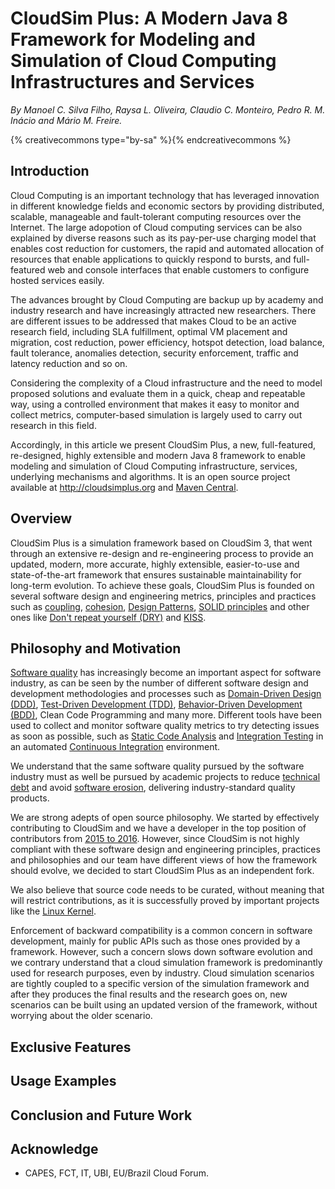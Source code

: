 # CloudSim Plus: A Modern Java 8 Framework for Modeling and Simulation of Cloud Computing Infrastructures and Services
*By Manoel C. Silva Filho, Raysa L. Oliveira, Claudio C. Monteiro, Pedro R. M. Inácio and Mário M. Freire.*

{% creativecommons type="by-sa" %}{% endcreativecommons %}

## Introduction

Cloud Computing is an important technology that has leveraged innovation in different knowledge fields and economic sectors by providing distributed, scalable, manageable and fault-tolerant computing resources over the Internet. The large adopotion of Cloud computing services can be also explained by diverse reasons such as its pay-per-use charging model that enables cost reduction for customers, the rapid and automated allocation of resources that enable applications to quickly respond to bursts, and full-featured web and console interfaces that enable customers to configure hosted services easily.

The advances brought by Cloud Computing are backup up by academy and industry research and have increasingly attracted new researchers. There are different issues to be addressed that makes Cloud to be an active research field, including SLA fulfillment,  optimal VM placement and migration, cost reduction, power efficiency, hotspot detection, load balance, fault tolerance, anomalies detection, security enforcement, traffic and latency reduction and so on.

Considering the complexity of a Cloud infrastructure and the need to model proposed solutions and evaluate them in a quick, cheap and repeatable way, using a controlled environment that makes it easy to monitor and collect metrics, computer-based simulation is largely used to carry out research in this field.

Accordingly, in this article we present CloudSim Plus, a new, full-featured, re-designed, highly extensible and modern Java 8 framework to enable modeling and simulation of Cloud Computing infrastructure, services, underlying mechanisms and algorithms. It is an open source project available at <http://cloudsimplus.org> and [Maven Central](http://cloudsimplus.org/docs/maven.html).

## Overview
CloudSim Plus is a simulation framework based on CloudSim 3, that went through an extensive re-design and re-engineering process to provide an updated, modern, more accurate, highly extensible, easier-to-use and state-of-the-art framework that ensures sustainable maintainability for long-term evolution. To achieve these goals, CloudSim Plus is founded on several software design and engineering metrics, principles and practices such as [coupling](https://en.wikipedia.org/wiki/Coupling_(computer_programming)), [cohesion](https://en.wikipedia.org/wiki/Cohesion_(computer_science)), [Design Patterns](https://en.wikipedia.org/wiki/Software_design_pattern), [SOLID principles](https://en.wikipedia.org/wiki/SOLID_(object-oriented_design)) and other ones like [Don't repeat  yourself (DRY)](https://pt.wikipedia.org/wiki/Don't_repeat_yourself) and [KISS](https://en.wikipedia.org/wiki/KISS_principle).

## Philosophy and Motivation
[Software quality](https://en.wikipedia.org/wiki/Software_quality) has increasingly become an important aspect for software industry, as can be seen by the number of different software design and development methodologies and processes such as [Domain-Driven Design (DDD)](https://en.wikipedia.org/wiki/Domain-driven_design), [Test-Driven Development (TDD)](https://en.wikipedia.org/wiki/Test-driven_development), [Behavior-Driven Development (BDD)](https://en.wikipedia.org/wiki/Behavior-driven_development), Clean Code Programming and many more. Different tools have been used to collect and monitor software quality metrics to try detecting issues as soon as possible, such as [Static Code Analysis](https://en.wikipedia.org/wiki/Static_program_analysis) and [Integration Testing](https://en.wikipedia.org/wiki/Integration_testing) in an automated [Continuous Integration](https://en.wikipedia.org/wiki/Continuous_integration) environment.

We understand that the same software quality pursued by the software industry must as well be pursued by academic projects to reduce [technical debt](https://en.wikipedia.org/wiki/Technical_debt) and avoid [software erosion](https://en.wikipedia.org/wiki/Software_rot), delivering industry-standard quality products. 

We are strong adepts of open source philosophy. We started by effectively contributing to CloudSim and we have a developer in the top position of contributors from [2015 to 2016](https://github.com/Cloudslab/cloudsim/graphs/contributors?from=2015-03-18&to=2017-01-30). However, since CloudSim is not highly compliant with these software design and engineering principles, practices and philosophies and our team have different views of how the framework should evolve, we decided to start CloudSim Plus as an independent fork.

We also believe that source code needs to be curated, without meaning that will restrict contributions, as it is successfully proved by important projects like the [Linux Kernel](https://github.com/torvalds/linux).

Enforcement of backward compatibility is a common concern in software development, mainly for public APIs such as those ones provided by a framework. However, such a concern slows down software evolution and we contrary understand that a cloud simulation framework is predominantly used for research purposes, even by industry. Cloud simulation scenarios are tightly coupled to a specific version of the simulation framework and after they produces the final results and the research goes on, new scenarios can be built using an updated version of the framework, without worrying about the older scenario.

## Exclusive Features

## Usage Examples

## Conclusion and Future Work

## Acknowledge 
- CAPES, FCT, IT, UBI, EU/Brazil Cloud Forum.


